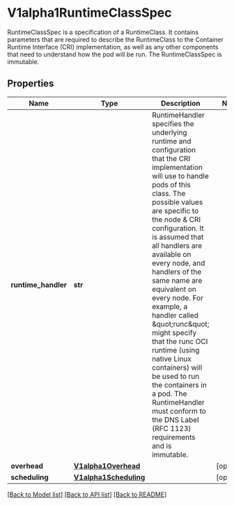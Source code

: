 # V1alpha1RuntimeClassSpec

RuntimeClassSpec is a specification of a RuntimeClass. It contains parameters that are required to describe the RuntimeClass to the Container Runtime Interface (CRI) implementation, as well as any other components that need to understand how the pod will be run. The RuntimeClassSpec is immutable.

## Properties
Name | Type | Description | Notes
------------ | ------------- | ------------- | -------------
**runtime_handler** | **str** | RuntimeHandler specifies the underlying runtime and configuration that the CRI implementation will use to handle pods of this class. The possible values are specific to the node &amp; CRI configuration.  It is assumed that all handlers are available on every node, and handlers of the same name are equivalent on every node. For example, a handler called \&quot;runc\&quot; might specify that the runc OCI runtime (using native Linux containers) will be used to run the containers in a pod. The RuntimeHandler must conform to the DNS Label (RFC 1123) requirements and is immutable. | 
**overhead** | [**V1alpha1Overhead**](V1alpha1Overhead.md) |  | [optional] 
**scheduling** | [**V1alpha1Scheduling**](V1alpha1Scheduling.md) |  | [optional] 

[[Back to Model list]](../README.md#documentation-for-models) [[Back to API list]](../README.md#documentation-for-api-endpoints) [[Back to README]](../README.md)


